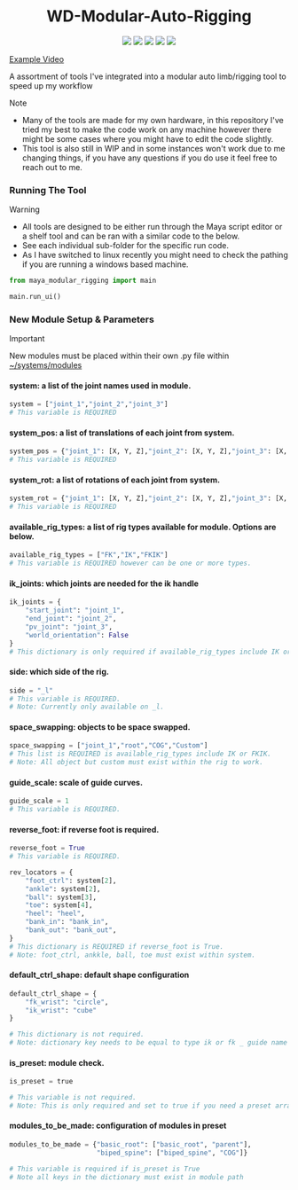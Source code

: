 <h1 align="center">WD-Modular-Auto-Rigging</h1>
<p align="center">
    <img src="https://img.shields.io/badge/Maya-37A5CC?style=for-the-badge&logo=autodeskmaya&logoColor=white">
    <img src="https://img.shields.io/badge/Python-FFD43B?style=for-the-badge&logo=python&logoColor=blue">
    <img src="https://img.shields.io/badge/Qt-41CD52?style=for-the-badge&logo=Qt&logoColor=white">
    <img src="https://img.shields.io/badge/Windows-03AFFF?style=for-the-badge&logo=Windows&logoColor=blue">
    <img src="https://img.shields.io/badge/Linux-FCC624?style=for-the-badge&logo=Linux&logoColour-black">
</p>


[Example Video](https://www.youtube.com/watch?v=ecIqxUa3Tns)


A assortment of tools I've integrated into a modular auto limb/rigging tool to speed up my workflow
> [!NOTE]
> - Many of the tools are made for my own hardware, in this repository I've tried my best to make the code work on any machine however there might be some cases where you might have to edit the code slightly.<br>
> - This tool is also still in WIP and in some instances won't work due to me changing things, if you have any questions if you do use it feel free to reach out to me.

### Running The Tool

> [!WARNING]
> - All tools are designed to be either run through the Maya script editor or a shelf tool and can be ran with a similar code to the below.<br>
> - See each individual sub-folder for the specific run code.<br>
> - As I have switched to linux recently you might need to check the pathing if you are running a windows based machine.

```python
from maya_modular_rigging import main

main.run_ui()
```
### New Module Setup & Parameters

> [!IMPORTANT]
> New modules must be placed within their own .py file within [~/systems/modules](https://github.com/WillDyer/maya_modular_rigging/tree/main/systems/modules)

#### system: a list of the joint names used in module.

```python
system = ["joint_1","joint_2","joint_3"]
# This variable is REQUIRED
```
#### system_pos: a list of translations of each joint from system.
```python
system_pos = {"joint_1": [X, Y, Z],"joint_2": [X, Y, Z],"joint_3": [X, Y, Z]}
# This variable is REQUIRED
```
#### system_rot: a list of rotations of each joint from system.
```python
system_rot = {"joint_1": [X, Y, Z],"joint_2": [X, Y, Z],"joint_3": [X, Y, Z]}
# This variable is REQUIRED
```
#### available_rig_types: a list of rig types available for module. Options are below.
```python
available_rig_types = ["FK","IK","FKIK"]
# This variable is REQUIRED however can be one or more types.
```
#### ik_joints: which joints are needed for the ik handle
```python
ik_joints = {
    "start_joint": "joint_1",
    "end_joint": "joint_2",
    "pv_joint": "joint_3",
    "world_orientation": False
}
# This dictionary is only required if available_rig_types include IK or FKIK
```
#### side: which side of the rig.
```python
side = "_l"
# This variable is REQUIRED.
# Note: Currently only available on _l.
```
#### space_swapping: objects to be space swapped.
```python
space_swapping = ["joint_1","root","COG","Custom"]
# This list is REQUIRED is available_rig_types include IK or FKIK.
# Note: All object but custom must exist within the rig to work.
```
#### guide_scale: scale of guide curves.
```python
guide_scale = 1
# This variable is REQUIRED.
```
#### reverse_foot: if reverse foot is required.
```python
reverse_foot = True
# This variable is REQUIRED.
```
```python
rev_locators = {
    "foot_ctrl": system[2],
    "ankle": system[2],
    "ball": system[3],
    "toe": system[4],
    "heel": "heel",
    "bank_in": "bank_in",
    "bank_out": "bank_out",
}
# This dictionary is REQUIRED if reverse_foot is True.
# Note: foot_ctrl, ankkle, ball, toe must exist within system.
```
#### default_ctrl_shape: default shape configuration

```python
default_ctrl_shape = {
    "fk_wrist": "circle",
    "ik_wrist": "cube"
}

# This dictionary is not required.
# Note: dictionary key needs to be equal to type ik or fk _ guide name from system. Objects only need to be added if the default isnt a circle.
```

#### is_preset: module check.

```python
is_preset = true

# This variable is not required.
# Note: This is only required and set to true if you need a preset arragment.
```

#### modules_to_be_made: configuration of modules in preset

```python
modules_to_be_made = {"basic_root": ["basic_root", "parent"],
                      "biped_spine": ["biped_spine", "COG"]}

# This variable is required if is_preset is True
# Note all keys in the dictionary must exist in module path

```

